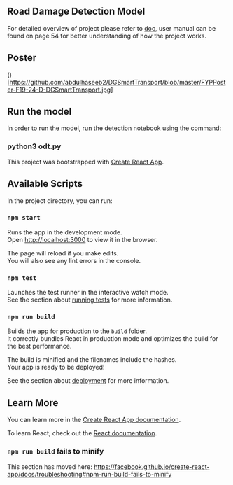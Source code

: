 ## Road Damage Detection Model

For detailed overview of project please refer to [doc](https://github.com/abdulhaseeb2/DGSmartTransport/blob/master/FYP1-FinalReport-F19-24-D-DGSmartTransport.pdf), user manual can be found on page 54 for better understanding of how the project works.

## Poster

()[https://github.com/abdulhaseeb2/DGSmartTransport/blob/master/FYPPoster-F19-24-D-DGSmartTransport.jpg]

## Run the model

In order to run the model, run the detection notebook using the command:

### python3 odt.py

This project was bootstrapped with [Create React App](https://github.com/facebook/create-react-app).

## Available Scripts

In the project directory, you can run:

### `npm start`

Runs the app in the development mode.<br>
Open [http://localhost:3000](http://localhost:3000) to view it in the browser.

The page will reload if you make edits.<br>
You will also see any lint errors in the console.

### `npm test`

Launches the test runner in the interactive watch mode.<br>
See the section about [running tests](https://facebook.github.io/create-react-app/docs/running-tests) for more information.

### `npm run build`

Builds the app for production to the `build` folder.<br>
It correctly bundles React in production mode and optimizes the build for the best performance.

The build is minified and the filenames include the hashes.<br>
Your app is ready to be deployed!

See the section about [deployment](https://facebook.github.io/create-react-app/docs/deployment) for more information.

## Learn More

You can learn more in the [Create React App documentation](https://facebook.github.io/create-react-app/docs/getting-started).

To learn React, check out the [React documentation](https://reactjs.org/).

### `npm run build` fails to minify

This section has moved here: https://facebook.github.io/create-react-app/docs/troubleshooting#npm-run-build-fails-to-minify
